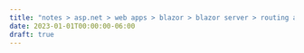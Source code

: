 ```yaml
---
title: "notes > asp.net > web apps > blazor > blazor server > routing and navigation"
date: 2023-01-01T00:00:00-06:00
draft: true
---
```

